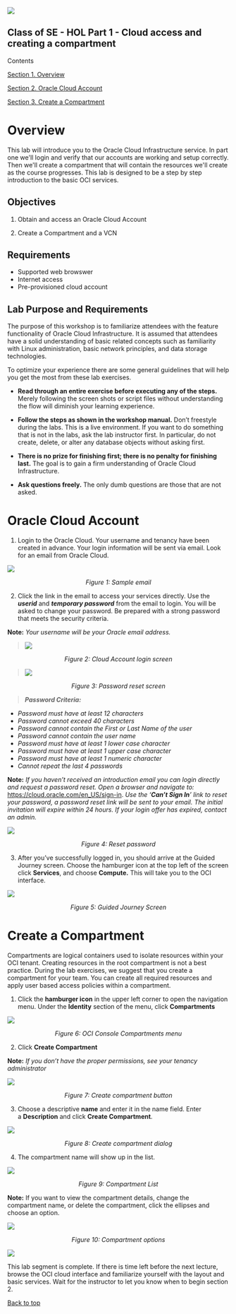 ![](./media/image1.png)

## Class of SE - HOL Part 1 - Cloud access and creating a compartment
Contents

[Section 1. Overview](#overview)

[Section 2. Oracle Cloud Account](#oracle-cloud-account)

[Section 3. Create a Compartment](#create-a-compartment)


## 
#
# Overview

This lab will introduce you to the Oracle Cloud Infrastructure service.
In part one we'll login and verify that our accounts are working and setup correctly. 
Then we'll create a compartment that will contain the resources we'll create as the course progresses.  This lab is designed to be a step by step introduction to the basic OCI services.

## Objectives

1.  Obtain and access an Oracle Cloud Account

2.  Create a Compartment and a VCN

## Requirements

  - Supported web browswer
  - Internet access
  - Pre-provisioned cloud account
  
  ## Lab Purpose and Requirements

The purpose of this workshop is to familiarize attendees with the feature functionality of Oracle Cloud Infrastructure. It is assumed that attendees have a solid understanding of basic related concepts such as familiarity with Linux administration, basic network principles, and data storage technologies.

To optimize your experience there are some general guidelines that will help you get the most from these lab exercises.

  - **Read through an entire exercise before executing any of the steps.** 
  Merely following the screen shots or script files without understanding the flow will diminish your learning experience.

  - **Follow the steps as shown in the workshop manual.**
    Don’t freestyle during the labs. This is a live environment. If you want to do something that is not in the labs, ask the lab instructor first. In particular, do not create, delete, or alter any database objects without asking first.

  - **There is no prize for finishing first; there is no penalty for finishing last.** 
  The goal is to gain a firm understanding of Oracle Cloud Infrastructure.

  - **Ask questions freely.** 
  The only dumb questions are those that are not asked.

# Oracle Cloud Account

1.  Login to the Oracle Cloud. Your username and tenancy have been
    created in advance. Your login information will be sent via email.
    Look for an email from Oracle Cloud.

![](./media/image6.png)

*<p align="center">Figure 1: Sample email </p>*


2.  Click the link in the email to access your
    services directly. Use the ***userid*** and ***temporary password***
    from the email to login. You will be asked to change your password.
    Be prepared with a strong password that meets the security criteria.

**Note:** *Your username will be your Oracle email address.*

> ![](./media/image8.png)

*<p align="center"> Figure 2: Cloud Account login screen</p>*

> ![](./media/image9.png)

*<p align="center"> Figure 3: Password reset screen</p>*

> ***Password Criteria:***

  - *Password must have at least 12 characters*
  - *Password cannot exceed 40 characters*
  - *Password cannot contain the First or Last Name of the user*
  - *Password cannot contain the user name*
  - *Password must have at least 1 lower case character*
  - *Password must have at least 1 upper case character*
  - *Password must have at least 1 numeric character*
  - *Cannot repeat the last 4 passwords*

**Note:** *If you <span class="underline">haven’t received an
introduction email</span> you can login directly and request a password reset. Open a browser and
navigate to:* <span class="underline">
<https://cloud.oracle.com/en_US/sign-in>.</span> *Use the ‘**Can’t Sign
In**’ link to reset your password, a password reset link will be sent to
your email.  The initial invitation will expire within 24 hours.  If your login offer has expired, contact an admin.*

![](./media/image10.png)

*<p align="center"> Figure 4: Reset password</p>*

3.  After you’ve successfully logged in, you should arrive at the Guided
    Journey screen. Choose the hamburger icon at the top left of the
    screen click **Services**, and choose **Compute.**  This will take you to the OCI interface.

![](./media/image11.png)

*<p align="center"> Figure 5: Guided Journey Screen</p>*

# Create a Compartment

Compartments are logical containers used to isolate resources within your OCI tenant.  Creating resources in the root compartment is not a best practice.  During the lab exercises, we suggest that you create a compartment for your team. You can create all required resources and apply user based
access policies within a compartment.

1.  Click the **hamburger icon** in the upper left corner to open the navigation menu. Under the **Identity** section of the menu, click **Compartments**

![](./media/image12.png)

*<p align="center"> Figure 6: OCI Console Compartments menu</p>*

2. Click **Create Compartment**

**Note:** *If you don’t have the proper permissions, see your tenancy administrator*

![](./media/image13.png)

*<p align="center"> Figure 7:  Create compartment button</p>*

3.  Choose a descriptive **name** and enter it in the name field. Enter
    a **Description** and click **Create Compartment**.

![](./media/image14.png)

*<p align="center"> Figure 8: Create compartment dialog</p>*

4.  The compartment name will show up in the list.

![](./media/image15.png)

*<p align="center"> Figure 9: Compartment List</p>*

**Note:** If you want to view the compartment details, change the
compartment name, or delete the compartment, click the ellipses and
choose an option.

![](./media/image16.png)

*<p align="center"> Figure 10: Compartment options</p>*

![](./media/image99.png)

This lab segment is complete.    If there is time left before the next lecture, browse the OCI cloud interface and familiarize yourself with the layout and basic services.  Wait for the instructor to let you know when to begin section 2.

[Back to top](#Class-of-SE---HOL-Part-1---Cloud-access-and-creating-a-compartment)

##
